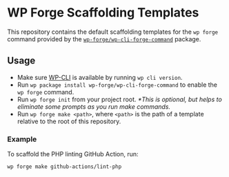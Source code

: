 # WP Forge Scaffolding Templates

This repository contains the default scaffolding templates for the `wp forge` command provided by the [`wp-forge/wp-cli-forge-command`](https://github.com/wp-forge/wp-cli-forge-command) package.

## Usage

- Make sure [WP-CLI](https://wp-cli.org/#installing) is available by running `wp cli version`.
- Run `wp package install wp-forge/wp-cli-forge-command` to enable the `wp forge` command.
- Run `wp forge init` from your project root. _*This is optional, but helps to eliminate some prompts as you run make commands._ 
- Run `wp forge make <path>`, where `<path>` is the path of a template relative to the root of this repository.

### Example

To scaffold the PHP linting GitHub Action, run:
```shell
wp forge make github-actions/lint-php
```
